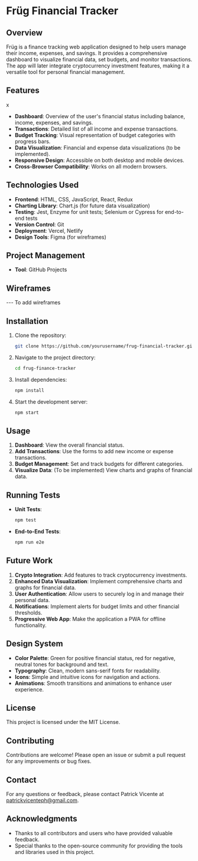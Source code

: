 # Früg Financial Tracker

## Overview

Früg is a finance tracking web application designed to help users manage their income, expenses, and savings. It provides a comprehensive dashboard to visualize financial data, set budgets, and monitor transactions. The app will later integrate cryptocurrency investment features, making it a versatile tool for personal financial management.

## Features
x
- **Dashboard**: Overview of the user's financial status including balance, income, expenses, and savings.
- **Transactions**: Detailed list of all income and expense transactions.
- **Budget Tracking**: Visual representation of budget categories with progress bars.
- **Data Visualization**: Financial and expense data visualizations (to be implemented).
- **Responsive Design**: Accessible on both desktop and mobile devices.
- **Cross-Browser Compatibility**: Works on all modern browsers.

## Technologies Used

- **Frontend**: HTML, CSS, JavaScript, React, Redux
- **Charting Library**: Chart.js (for future data visualization)
- **Testing**: Jest, Enzyme for unit tests; Selenium or Cypress for end-to-end tests
- **Version Control**: Git
- **Deployment**: Vercel, Netlify
- **Design Tools**: Figma (for wireframes)

## Project Management

- **Tool**: GitHub Projects

## Wireframes
 --- To add wireframes
## Installation

1. Clone the repository:
   ```sh
   git clone https://github.com/yourusername/frug-financial-tracker.git
   ```
2. Navigate to the project directory:
   ```sh
   cd frug-finance-tracker
   ```
3. Install dependencies:
   ```sh
   npm install
   ```
4. Start the development server:
   ```sh
   npm start
   ```

## Usage

1. **Dashboard**: View the overall financial status.
2. **Add Transactions**: Use the forms to add new income or expense transactions.
3. **Budget Management**: Set and track budgets for different categories.
4. **Visualize Data**: (To be implemented) View charts and graphs of financial data.

## Running Tests

- **Unit Tests**:
  ```sh
  npm test
  ```
- **End-to-End Tests**:
  ```sh
  npm run e2e
  ```

## Future Work

1. **Crypto Integration**: Add features to track cryptocurrency investments.
2. **Enhanced Data Visualization**: Implement comprehensive charts and graphs for financial data.
3. **User Authentication**: Allow users to securely log in and manage their personal data.
4. **Notifications**: Implement alerts for budget limits and other financial thresholds.
5. **Progressive Web App**: Make the application a PWA for offline functionality.

## Design System

- **Color Palette**: Green for positive financial status, red for negative, neutral tones for background and text.
- **Typography**: Clean, modern sans-serif fonts for readability.
- **Icons**: Simple and intuitive icons for navigation and actions.
- **Animations**: Smooth transitions and animations to enhance user experience.

## License

This project is licensed under the MIT License.

## Contributing

Contributions are welcome! Please open an issue or submit a pull request for any improvements or bug fixes.

## Contact

For any questions or feedback, please contact Patrick Vicente at patrickvicenteph@gmail.com.

## Acknowledgments

- Thanks to all contributors and users who have provided valuable feedback.
- Special thanks to the open-source community for providing the tools and libraries used in this project.
